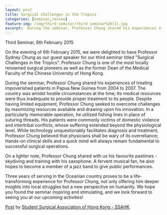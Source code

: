 ```yaml
---
layout: post
title: Surgical Challenges in the Tropics
categories: [seminar,review]
feature-img: /img/third_seminar/third_seminar%20(1).jpg
excerpt:  During the seminar, Professor Chung shared his experiences of treating impoverished patients in Papua New Guinea from 2004 to 2007. The country was amidst hostile circumstances at the time; Its medical resources were thus inadequate to provide proper treatment...
---
```


Third Seminar, 6th February 2015

On the evening of 6th February 2015, we were delighted to have Professor Sydney Chung as our guest speaker for our third seminar titled "Surgical Challenges in the Tropics". Professor Chung is one of the most locally renowned surgical pioneers as well as the former Dean of the Medical Faculty of the Chinese University of Hong Kong.
		
		
During the seminar, Professor Chung shared his experiences of treating impoverished patients in Papua New Guinea from 2004 to 2007. The country was amidst hostile circumstances at the time; Its medical resources were thus inadequate to provide proper treatment to its people. Despite having limited equipment, Professor Chung seeked to overcome challenges by maximizing resources available and drawing upon his innovation. In a particularly memorable operation, he utilized fishing lines in place of suturing threads. His patients were commonly victims of domestic violence and intertribal conflicts, whose suffering extended beyond the physiological level. While technology unquestionably facilitates diagnosis and treatment, Professor Chung believed that physicians shall be wary of its overreliance; Hands-on clinical skills and a quick mind will always remain fundamental to successful surgical operations.

On a lighter note, Professor Chung shared with us his favourite pastimes - skydiving and training with his saxophone. A fervent musical fan, he also hopes to become a member of a jazz band to give public performances.

Three years of serving in the Oceanian country proves to be a life-transforming experience for Professor Chung, not only offering him deeper insights into local struggles but a new perspective on humanity. We hope you found the seminar inspiring and stimulating, and we look forward to seeing you at our upcoming activities!

<div id="fb-root"></div><script>(function(d, s, id) {  var js, fjs = d.getElementsByTagName(s)[0];  if (d.getElementById(id)) return;  js = d.createElement(s); js.id = id;  js.src = "//connect.facebook.net/en_GB/all.js#xfbml=1";  fjs.parentNode.insertBefore(js, fjs);}(document, 'script', 'facebook-jssdk'));</script><div class="fb-post" data-href="https://www.facebook.com/media/set/?set=a.352322224976610.1073741831.255010581374442&amp;type=1" data-width="466"><div class="fb-xfbml-parse-ignore"><a href="https://www.facebook.com/media/set/?set=a.352322224976610.1073741831.255010581374442&amp;type=1">Post</a> by <a href="https://www.facebook.com/pages/Student-Surgical-Association-of-Hong-Kong-SSAHK/255010581374442">Student Surgical Association of Hong Kong - SSAHK</a>.</div></div>